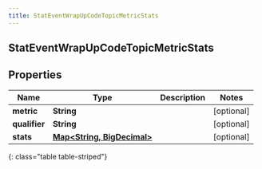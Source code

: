 ```yaml
---
title: StatEventWrapUpCodeTopicMetricStats
---
```


## StatEventWrapUpCodeTopicMetricStats

## Properties

| Name          | Type                                                                    | Description | Notes      |
| ------------- | ----------------------------------------------------------------------- | ----------- | ---------- |
| **metric**    | <!----><!---->**String**<!---->                                         |             | [optional] |
| **qualifier** | <!----><!---->**String**<!---->                                         |             | [optional] |
| **stats**     | <!----><!---->[**Map&lt;String, BigDecimal&gt;**](BigDecimal.md)<!----> |             | [optional] |

{: class="table table-striped"}
